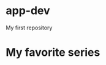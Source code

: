 # app-dev
My first repository
<html>
  <head>
    <centre><h1>My favorite series</h1></centre>  
  </head>


</html>
